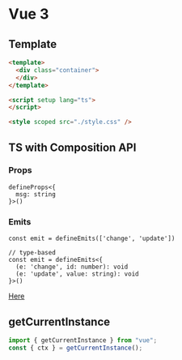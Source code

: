 # Vue 3
## Template
```html
<template>
  <div class="container">
  </div>
</template>

<script setup lang="ts">
</script>

<style scoped src="./style.css" />
```

## TS with Composition API
### Props
```
defineProps<{
  msg: string
}>()
```

### Emits
```
const emit = defineEmits(['change', 'update'])

// type-based
const emit = defineEmits<{
  (e: 'change', id: number): void
  (e: 'update', value: string): void
}>()
```

[Here](https://vuejs.org/guide/typescript/composition-api.html#typing-component-props)

## getCurrentInstance

```js
import { getCurrentInstance } from "vue";
const { ctx } = getCurrentInstance();
```